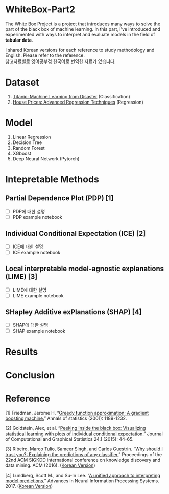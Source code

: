 # WhiteBox-Part2
The White Box Project is a project that introduces many ways to solve the part of the black box of machine learning. In this part, i've introduced and experimented with ways to interpret and evaluate models in the field of **tabular data**.

I shared Korean versions for each reference to study methodology and English. Please refer to the reference.  
참고자료별로 영어공부겸 한국어로 번역한 자료가 있습니다.

# Dataset
1. [Titanic: Machine Learning from Disaster](https://www.kaggle.com/c/titanic) (Classification)
2. [House Prices: Advanced Regression Techniques](https://www.kaggle.com/c/house-prices-advanced-regression-techniques/overview/description) (Regression)

# Model 
1. Linear Regression
2. Decision Tree
3. Random Forest
4. XGboost
5. Deep Neural Network (Pytorch)

# Intepretable Methods
## Partial Dependence Plot (PDP) [1]
- [ ] PDP에 대한 설명
- [ ] PDP example notebook

## Individual Conditional Expectation (ICE) [2]
- [ ] ICE에 대한 설명
- [ ] ICE example notebook

## Local interpretable model-agnostic explanations (LIME) [3]
- [ ] LIME에 대한 설명
- [ ] LIME example notebook

## SHapley Additive exPlanations (SHAP) [4]
- [ ] SHAP에 대한 설명
- [ ] SHAP example notebook

# Results


# Conclusion

# Reference
[1] Friedman, Jerome H. “[Greedy function approximation: A gradient boosting machine.](http://docs.salford-systems.com/GreedyFuncApproxSS.pdf)” Annals of statistics (2001): 1189-1232. 

[2] Goldstein, Alex, et al. “[Peeking inside the black box: Visualizing statistical learning with plots of individual conditional expectation.](https://arxiv.org/pdf/1309.6392.pdf)” Journal of Computational and Graphical Statistics 24.1 (2015): 44-65.  

[3] Ribeiro, Marco Tulio, Sameer Singh, and Carlos Guestrin. “[Why should I trust you?: Explaining the predictions of any classifier.](https://arxiv.org/pdf/1602.04938.pdf)” Proceedings of the 22nd ACM SIGKDD international conference on knowledge discovery and data mining. ACM (2016). ([Korean Version](https://www.notion.so/tootouch/Why-Should-I-Trust-You-Explaining-the-Predictions-of-Any-Classifier-cda38e402820474db9af1d47bdcef2ab))  

[4] Lundberg, Scott M., and Su-In Lee. “[A unified approach to interpreting model predictions.](https://arxiv.org/pdf/1705.07874.pdf)” Advances in Neural Information Processing Systems. 2017. ([Korean Version](https://www.notion.so/tootouch/A-Unified-Approach-to-Interpreting-Model-Predictions-96de8a9e08b149c48cdd802cd62ad59f))

